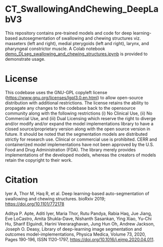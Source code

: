 # CT_SwallowingAndChewing_DeepLabV3

This repository contains pre-trained models and code for deep learning-based autosegmentation of swallowing and chewing structures viz. masseters (left and right),
medial pterygoids (left and right), larynx, and pharyngeal constrictor muscle. A Colab notebook [demo_DLseg_swallowing_and_chewing_structures.ipynb](https://github.com/cerr/CT_SwallowingAndChewing_DeepLabV3/blob/master/demo_DLseg_swallowing_and_chewing_structures.ipynb) is provided to demonstrate usage.

# License
This codebase uses the GNU-GPL copyleft license (https://www.gnu.org/licenses/lgpl3.0.en.html) to allow open-source distribution with additional restrictions. The
license retains the ability to propagate any changes to the codebase back to the opensource community along with the following restrictions (i) No Clinical Use, (ii) No
Commercial Use, and (iii) Dual Licensing which reserve the right to diverge and/or modify and/or expand the model implementations library to have a closed
source/proprietary version along with the open source version in future. It should be noted that the segmentation models are distributed strictly for research use. Clinical
or commercial use is prohibited. CERR and containerized model implementations have not been approved by the U.S. Food and Drug Administration (FDA). The library merely
provides implementations of the developed models, whereas the creators of models retain the copyright to their work.


# Citation
Iyer A, Thor M, Haq R, et al. Deep learning-based auto-segmentation of swallowing and chewing structures. bioRxiv 2019; https://doi.org/10.1101/772178

Aditya P. Apte, Aditi Iyer, Maria Thor, Rutu Pandya, Rabia Haq, Jue Jiang, Eve LoCastro, Amita Shukla-Dave, Nishanth Sasankan, Ying Xiao, Yu-Chi Hu, Sharif Elguindi, Harini Veeraraghavan, Jung Hun Oh, Andrew Jackson, Joseph O. Deasy, Library of deep-learning image segmentation and outcomes model-implementations, Physica Medica, Volume 73, 2020, Pages 190-196, ISSN 1120-1797, https://doi.org/10.1016/j.ejmp.2020.04.011.

